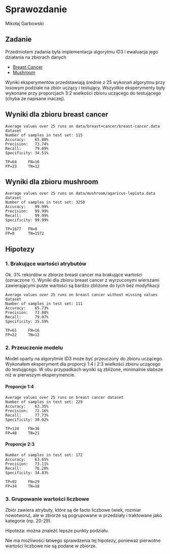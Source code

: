 # Sprawozdanie
Mikołaj Garbowski

## Zadanie
Przedmiotem zadania była implementacja algorytmu ID3 i ewaluacja jego działania na zbiorach danych
* [Breast Cancer](https://archive.ics.uci.edu/dataset/14/breast+cancer)
* [Mushroom](https://archive.ics.uci.edu/dataset/73/mushroom)

Wyniki eksperymentów przedstawiają średnie z 25 wykonań algorytmu przy losowym podziale na zbiór uczący i testujący.
Wszystkie eksperymenty były wykonane przy proporcjach 3:2 wielkości zbioru uczącego do testującego (chyba że napisane inaczej).

## Wyniki dla zbioru breast cancer
```
Average values over 25 runs on data/breast+cancer/breast-cancer.data dataset
Number of samples in test set: 115
Accuracy:    65.88%
Precision:   73.74%
Recall:      79.69%
Specificity: 34.51%

TP=64     FN=16    
FP=23     TN=12    
```


## Wyniki dla zbioru mushroom
```
Average values over 25 runs on data/mushroom/agaricus-lepiota.data dataset
Number of samples in test set: 3250
Accuracy:    99.99%
Precision:   99.99%
Recall:      99.99%
Specificity: 99.99%

TP=1677   FN=0     
FP=0      TN=1572  
```

## Hipotezy

### 1. Brakujące wartości atrybutów
Ok. 3% rekordów w zbiorze breast cancer ma brakujące wartości (oznaczone `?`).
Wyniki dla zbioru breast cancer z wyrzuconymi wierszami zawierającymi puste wartości są bardzo zbliżone do tych bez modyfikacji

```
Average values over 25 runs on breast cancer without missing values dataset
Number of samples in test set: 111
Accuracy:    65.73%
Precision:   73.88%
Recall:      79.07%
Specificity: 35.59%

TP=61     FN=16    
FP=22     TN=12 
```

### 2. Przeuczenie modelu
Model oparty na algorytmie ID3 może być przeuczony do zbioru uczącego.
Wykonałem eksperyment dla proporcji 1:4 i 2:3 wielkości zbioru uczącego do testującego.
W obu przypadkach wyniki są zbliżone, minimalnie słabsze niż w pierwszym eksperymencie.

#### Proporcje 1:4
```
Average values over 25 runs on breast cancer dataset
Number of samples in test set: 229
Accuracy:    63.35%
Precision:   72.16%
Recall:      77.73%
Specificity: 30.02%

TP=124    FN=36    
FP=48     TN=21 
```

#### Proporcje 2:3
```
Number of samples in test set: 172
Accuracy:    63.65%
Precision:   73.11%
Recall:      76.28%
Specificity: 34.83%

TP=92     FN=29    
FP=34     TN=18 
```

### 3. Grupowanie wartości liczbowe
Zbiór zawiera atrybuty, które są de facto liczbowe (wiek, rozmiar nowotworu), 
ale w zbiorze są pogrupowane w przedziały i traktowane jako kategorie (np. 20-29).

Hipoteza: można znaleźć lepsze punkty podziału.

Nie ma możliwości łatwego sprawdzenia tej hipotezy, ponieważ pierwotne wartości liczbowe nie są podane w zbiorze.